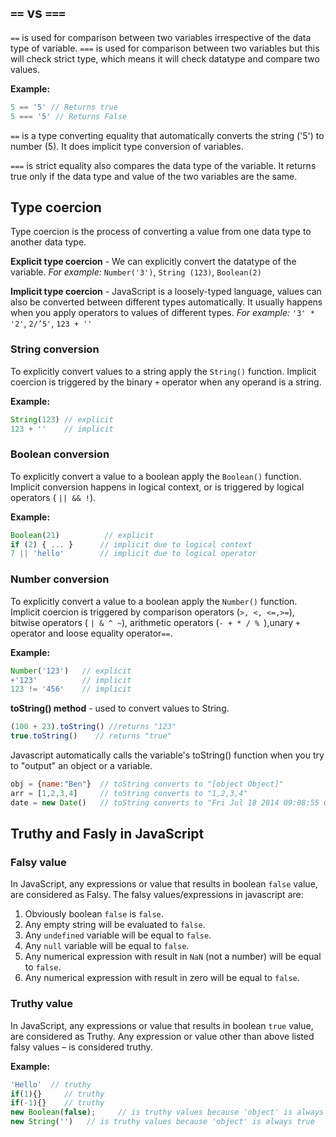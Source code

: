 ## `==` vs `===`

`==` is used for comparison between two variables irrespective of the data type of variable. `===` is used for comparison between two variables but this will check strict type, which means it will check datatype and compare two values.

**Example:**
```javascript
5 == '5' // Returns true
5 === '5' // Returns False
```

`==` is a type converting equality that automatically converts the string ('5') to number (5). It does implicit type conversion of variables.

`===` is strict equality also compares the data type of the variable.  It returns true only if the data type and value of the two variables are the same.


## Type coercion

Type coercion is the process of converting a value from one data type to another data type.

**Explicit type coercion** - We can explicitly convert the datatype of the variable. *For example:* `Number('3')`, `String (123)`, `Boolean(2)` 

**Implicit type coercion** - JavaScript is a loosely-typed language, values can also be converted between different types automatically. It usually happens when you apply operators to values of different types. *For example:* `'3' * '2'`, `2/’5'`, `123 + ''` 

### String conversion
To explicitly convert values to a string apply the `String()` function. Implicit coercion is triggered by the binary `+` operator when any operand is a string.

**Example:**
```javascript
String(123) // explicit
123 + ''    // implicit
```

### Boolean conversion 
To explicitly convert a value to a boolean apply the `Boolean()` function. Implicit conversion happens in logical context, or is triggered by logical operators ( `|| && !`).

**Example:**
```javascript
Boolean(21)          // explicit
if (2) { ... }      // implicit due to logical context
7 || 'hello'        // implicit due to logical operator
```

### Number conversion 
To explicitly convert a value to a boolean apply the `Number()` function. Implicit coercion is triggered by comparison operators (`>, <, <=,>=`), bitwise operators ( `| & ^ ~`), arithmetic operators (`- + * / % `),unary `+` operator and loose equality operator` == `. 

**Example:**
```javascript
Number('123')   // explicit
+'123'          // implicit
123 != '456'    // implicit
```

**toString() method** - used to convert values to String. 

```javascript
(100 + 23).toString() //returns "123"
true.toString()    // returns "true"
```

Javascript automatically calls the variable's toString() function when you try to "output" an object or a variable.

```javascript
obj = {name:"Ben"}  // toString converts to "[object Object]"
arr = [1,2,3,4]     // toString converts to "1,2,3,4"
date = new Date()   // toString converts to "Fri Jul 18 2014 09:08:55 GMT+0200"
```
## Truthy and Fasly in JavaScript

### Falsy value

In JavaScript, any expressions or value that results in boolean `false` value, are considered as Falsy. The falsy values/expressions in javascript are:

1. Obviously boolean `false` is `false`.
2. Any empty string will be evaluated to `false`. 
3. Any `undefined` variable will be equal to `false`.
4. Any `null` variable will be equal to `false`.
5. Any numerical expression with result in `NaN` (not a number) will be equal to `false`.
6. Any numerical expression with result in zero will be equal to `false`.

### Truthy value

In JavaScript, any expressions or value that results in boolean `true` value, are considered as Truthy. Any expression or value other than above listed falsy values – is considered truthy. 

**Example:**
```javascript
'Hello'  // truthy
if(1){}		// truthy 
if(-1){} 	// truthy 
new Boolean(false);     // is truthy values because 'object' is always true
new String('')	 // is truthy values because 'object' is always true
```